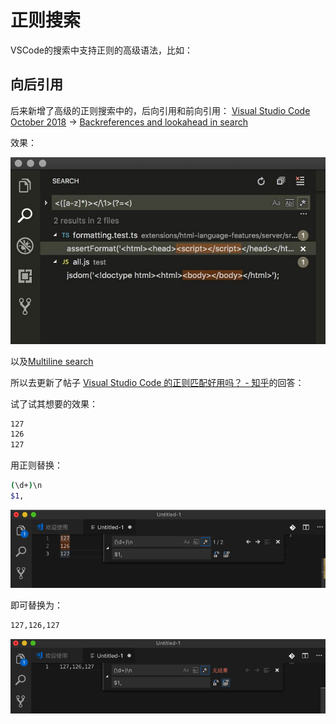 # 正则搜索

VSCode的搜索中支持正则的高级语法，比如：

## 向后引用

后来新增了高级的正则搜索中的，后向引用和前向引用：
[Visual Studio Code October 2018](https://code.visualstudio.com/updates/v1_29) -> [Backreferences and lookahead in search](https://code.visualstudio.com/updates/v1_29#_backreferences-and-lookahead-in-search)

效果：

![VSCode中的前向引用和后向引用搜索](../../assets/img/backreferences_lookahead_search.jpg)

以及[Multiline search](https://code.visualstudio.com/updates/v1_29#_multiline-search)

所以去更新了帖子 [Visual Studio Code 的正则匹配好用吗？ - 知乎](https://www.zhihu.com/question/31965411/answer/337406447)的回答：

试了试其想要的效果：

```bash
127
126
127
```

用正则替换：

```bash
(\d+)\n
$1,
```

![VSCode中引用搜索](../../assets/img/reference_regex_search.png)

即可替换为：

```bash
127,126,127
```

![VSCode中引用搜索后效果](../../assets/img/regex_reference_search_replaced.png)
